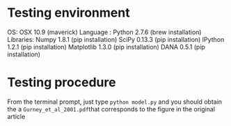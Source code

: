 # Testing environment

OS:        OSX 10.9 (maverick)
Language : Python 2.7.6 (brew installation)
Libraries: Numpy 1.8.1 (pip installation)
           SciPy 0.13.3 (pip installation)
           IPython 1.2.1 (pip installation)
           Matplotlib 1.3.0 (pip installation)
           DANA 0.5.1 (pip installation)

# Testing procedure

From the terminal prompt, just type `python model.py` and you should obtain the
a `Gurney_et_al_2001.pdf`that corresponds to the figure in the original article
